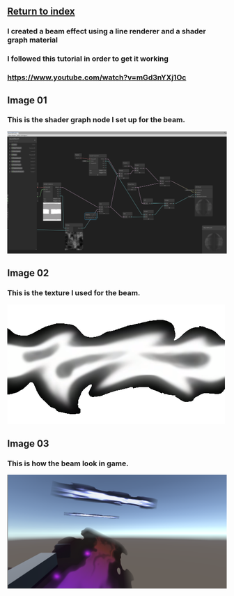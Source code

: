 ## <a href="index">Return to index</a>

### I created a beam effect using a line renderer and a shader graph material
### I followed this tutorial in order to get it working
### <a href="https://www.youtube.com/watch?v=mGd3nYXj1Oc">https://www.youtube.com/watch?v=mGd3nYXj1Oc</a>

## Image 01

### This is the shader graph node I set up for the beam.
<img src="images/beam01.png" alt="">

## Image 02

### This is the texture I used for the beam.
<img src="images/beam02.png" alt="">

## Image 03

### This is how the beam look in game.
<img src="images/beam03.png" alt="">